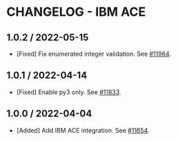 # CHANGELOG - IBM ACE

## 1.0.2 / 2022-05-15

* [Fixed] Fix enumerated integer validation. See [#11964](https://github.com/DataDog/integrations-core/pull/11964).

## 1.0.1 / 2022-04-14

* [Fixed] Enable py3 only. See [#11833](https://github.com/DataDog/integrations-core/pull/11833).

## 1.0.0 / 2022-04-04

* [Added] Add IBM ACE integration. See [#11654](https://github.com/DataDog/integrations-core/pull/11654).

